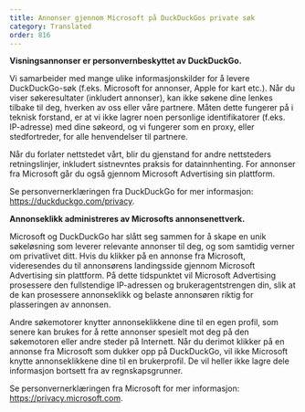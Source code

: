 ```yaml
---
title: Annonser gjennom Microsoft på DuckDuckGos private søk
category: Translated
order: 816
---
```


**Visningsannonser er personvernbeskyttet av DuckDuckGo.**

Vi samarbeider med mange ulike informasjonskilder for å levere DuckDuckGo-søk (f.eks. Microsoft for annonser, Apple for kart etc.). Når du viser søkeresultater (inkludert annonser), kan ikke søkene dine lenkes tilbake til deg, hverken av oss eller våre partnere. Måten dette fungerer på i teknisk forstand, er at vi ikke lagrer noen personlige identifikatorer (f.eks. IP-adresse) med dine søkeord, og vi fungerer som en proxy, eller stedfortreder, for alle henvendelser til partnere.

Når du forlater nettstedet vårt, blir du gjenstand for andre nettsteders retningslinjer, inkludert sistnevntes praksis for datainnhenting. For annonser fra Microsoft går du også gjennom Microsoft Advertising sin plattform.

Se personvernerklæringen fra DuckDuckGo for mer informasjon: https://duckduckgo.com/privacy.

**Annonseklikk administreres av Microsofts annonsenettverk.**

Microsoft og DuckDuckGo har slått seg sammen for å skape en unik søkeløsning som leverer relevante annonser til deg, og som samtidig verner om privatlivet ditt. Hvis du klikker på en annonse fra Microsoft, videresendes du til annonsørens landingsside gjennom Microsoft Advertising sin plattform. På dette tidspunktet vil Microsoft Advertising prosessere den fullstendige IP-adressen og brukeragentstrengen din, slik at de kan prosessere annonseklikk og belaste annonsøren riktig for plasseringen av annonsen.

Andre søkemotorer knytter annonseklikkene dine til en egen profil, som senere kan brukes for å rette annonser spesielt mot deg på den søkemotoren eller andre steder på Internett. Når du derimot klikker på en annonse fra Microsoft som dukker opp på DuckDuckGo, vil ikke Microsoft knytte annonseklikkene dine til en brukerprofil. De vil heller ikke lagre dele informasjon bortsett fra av regnskapsgrunner.

Se personvernerklæringen fra Microsoft for mer informasjon: https://privacy.microsoft.com.
